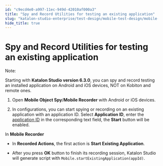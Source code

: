 ```yaml
---
id: "c9ecd4e0-a997-11ec-949d-42010af000a3"
title: "Spy and Record Utilities for testing an existing application"
slug: "katalon-studio-enterprise/test-design/mobile-test-design/mobile-record-and-spy-utilities/spy-and-record-utilities-for-testing-an-existing-application"
hide_title: true
---
```


# <a id="id" class="anchor_top_offset"/><a id="ariaid-title1" class="anchor_top_offset"/>Spy and Record Utilities for testing an existing application

<div xmlns="http://www.w3.org/1999/xhtml" className="note note note_note"><span className="note__title">Note:</span> 
  <p className="p">Starting with <strong className="ph b">Katalon Studio version 6.3.0</strong>, you
    can spy and record testing an installed application on Android and
    iOS devices, NOT on Kobiton and remote ones.</p> 
</div>
<ol xmlns="http://www.w3.org/1999/xhtml" className="ol"><li className="li">     <p className="p">Open <strong className="ph b">Mobile Object Spy</strong>/<strong className="ph b">Mobile         Recorder</strong> with Android or iOS devices.</p>   </li><li className="li">     <p className="p">In configurations, you can start spying or recording on an       existing application with an application ID. Select       <strong className="ph b">Application ID</strong>, enter the <a className="xref j-external-link" href="https://docs.katalon.com/katalon-studio/docs/mobile-keyword-start-existing-apps.html" target="_blank">application         ID</a> in the corresponding text field, the <strong className="ph b">Start</strong>       button will be enabled.</p>   </li></ol> 
<p xmlns="http://www.w3.org/1999/xhtml" className="p">In <strong className="ph b">Mobile Recorder</strong> </p> 
<ul xmlns="http://www.w3.org/1999/xhtml" className="ul"><li className="li">     <p className="p">In <strong className="ph b">Recorded Actions</strong>, the first action is       <strong className="ph b">Start Existing Application</strong>.</p>   </li><li className="li">     <p className="p">After you press <strong className="ph b">OK</strong> button to finish its       recording session, Katalon Studio will generate script with       <code className="ph codeph">Mobile.startExistingApplication(appId)</code>.</p>   </li></ul> 
